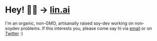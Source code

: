 # Hey! 👋🏼 → [lin.ai](https://lin.ai) 

I'm an organic, non-GMO, artisanally raised soy-dev working on non-soydev problems. If this interests you, please come say hi via [email](mailto:justin@lin.ai) or on [Twitter](https://twitter.com/justinlinw) :)
<!--
**justinlinw/justinlinw** is a ✨ _special_ ✨ repository because its `README.md` (this file) appears on your GitHub profile.

Here are some ideas to get you started:

- 🔭 I’m currently working on ...
- 🌱 I’m currently learning ...
- 👯 I’m looking to collaborate on ...
- 🤔 I’m looking for help with ...
- 💬 Ask me about ...
- 📫 How to reach me: ...
- 😄 Pronouns: ...
- ⚡ Fun fact: ...
-->
